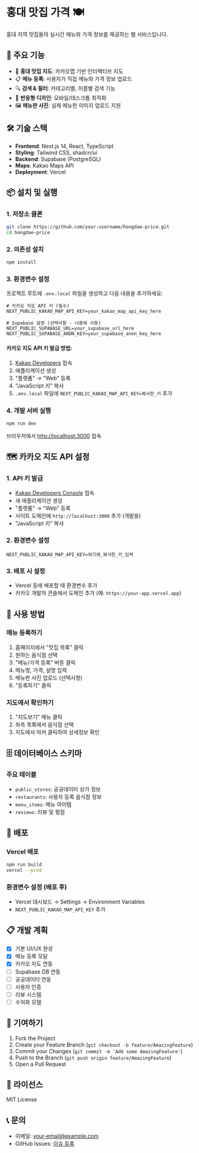 # 홍대 맛집 가격 🍽️

홍대 지역 맛집들의 실시간 메뉴와 가격 정보를 제공하는 웹 서비스입니다.

## 🚀 주요 기능

- 📍 **홍대 맛집 지도**: 카카오맵 기반 인터랙티브 지도
- 📋 **메뉴 등록**: 사용자가 직접 메뉴와 가격 정보 업로드
- 🔍 **검색 & 필터**: 카테고리별, 이름별 검색 기능
- 📱 **반응형 디자인**: 모바일/데스크톱 최적화
- 🖼️ **메뉴판 사진**: 실제 메뉴판 이미지 업로드 지원

## 🛠️ 기술 스택

- **Frontend**: Next.js 14, React, TypeScript
- **Styling**: Tailwind CSS, shadcn/ui
- **Backend**: Supabase (PostgreSQL)
- **Maps**: Kakao Maps API
- **Deployment**: Vercel

## 📦 설치 및 실행

### 1. 저장소 클론
```bash
git clone https://github.com/your-username/hongdae-price.git
cd hongdae-price
```

### 2. 의존성 설치
```bash
npm install
```

### 3. 환경변수 설정

프로젝트 루트에 `.env.local` 파일을 생성하고 다음 내용을 추가하세요:

```env
# 카카오 지도 API 키 (필수)
NEXT_PUBLIC_KAKAO_MAP_API_KEY=your_kakao_map_api_key_here

# Supabase 설정 (선택사항 - 나중에 사용)
NEXT_PUBLIC_SUPABASE_URL=your_supabase_url_here
NEXT_PUBLIC_SUPABASE_ANON_KEY=your_supabase_anon_key_here
```

#### 카카오 지도 API 키 발급 방법:

1. [Kakao Developers](https://developers.kakao.com/) 접속
2. 애플리케이션 생성
3. "플랫폼" → "Web" 등록
4. "JavaScript 키" 복사
5. `.env.local` 파일에 `NEXT_PUBLIC_KAKAO_MAP_API_KEY=복사한_키` 추가

### 4. 개발 서버 실행
```bash
npm run dev
```

브라우저에서 [http://localhost:3000](http://localhost:3000) 접속

## 🗺️ 카카오 지도 API 설정

### 1. API 키 발급
- [Kakao Developers Console](https://developers.kakao.com/console/app) 접속
- 새 애플리케이션 생성
- "플랫폼" → "Web" 등록
- 사이트 도메인에 `http://localhost:3000` 추가 (개발용)
- "JavaScript 키" 복사

### 2. 환경변수 설정
```env
NEXT_PUBLIC_KAKAO_MAP_API_KEY=여기에_복사한_키_입력
```

### 3. 배포 시 설정
- Vercel 등에 배포할 때 환경변수 추가
- 카카오 개발자 콘솔에서 도메인 추가 (예: `https://your-app.vercel.app`)

## 📱 사용 방법

### 메뉴 등록하기
1. 홈페이지에서 "맛집 목록" 클릭
2. 원하는 음식점 선택
3. "메뉴/가격 등록" 버튼 클릭
4. 메뉴명, 가격, 설명 입력
5. 메뉴판 사진 업로드 (선택사항)
6. "등록하기" 클릭

### 지도에서 확인하기
1. "지도보기" 메뉴 클릭
2. 좌측 목록에서 음식점 선택
3. 지도에서 마커 클릭하여 상세정보 확인

## 🗄️ 데이터베이스 스키마

### 주요 테이블
- `public_stores`: 공공데이터 상가 정보
- `restaurants`: 사용자 등록 음식점 정보
- `menu_items`: 메뉴 아이템
- `reviews`: 리뷰 및 평점

## 🚀 배포

### Vercel 배포
```bash
npm run build
vercel --prod
```

### 환경변수 설정 (배포 후)
- Vercel 대시보드 → Settings → Environment Variables
- `NEXT_PUBLIC_KAKAO_MAP_API_KEY` 추가

## 📋 개발 계획

- [x] 기본 UI/UX 완성
- [x] 메뉴 등록 모달
- [x] 카카오 지도 연동
- [ ] Supabase DB 연동
- [ ] 공공데이터 연동
- [ ] 사용자 인증
- [ ] 리뷰 시스템
- [ ] 수익화 모델

## 🤝 기여하기

1. Fork the Project
2. Create your Feature Branch (`git checkout -b feature/AmazingFeature`)
3. Commit your Changes (`git commit -m 'Add some AmazingFeature'`)
4. Push to the Branch (`git push origin feature/AmazingFeature`)
5. Open a Pull Request

## 📄 라이선스

MIT License

## 📞 문의

- 이메일: your-email@example.com
- GitHub Issues: [이슈 등록](https://github.com/your-username/hongdae-price/issues)
